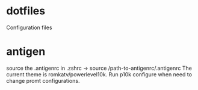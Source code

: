 # dotfiles
Configuration files

# antigen
source the .antigenrc in .zshrc -> source /path-to-antigenrc/.antigenrc
The current theme is romkatv/powerlevel10k. Run p10k configure when need to change promt configurations.
